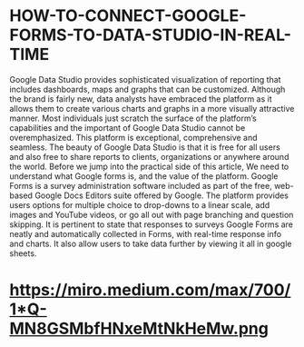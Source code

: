 # HOW-TO-CONNECT-GOOGLE-FORMS-TO-DATA-STUDIO-IN-REAL-TIME
Google Data Studio provides sophisticated visualization of reporting that includes dashboards, maps and graphs that can be customized. Although the brand is fairly new, data analysts have embraced the platform as it allows them to create various charts and graphs in a more visually attractive manner. Most individuals just scratch the surface of the platform’s capabilities and the important of Google Data Studio cannot be overemphasized. This platform is exceptional, comprehensive and seamless. The beauty of Google Data Studio is that it is free for all users and also free to share reports to clients, organizations or anywhere around the world. Before we jump into the practical side of this article, We need to understand what Google forms is, and the value of the platform. Google Forms is a survey administration software included as part of the free, web-based Google Docs Editors suite offered by Google. The platform provides users options for multiple choice to drop-downs to a linear scale, add images and YouTube videos, or go all out with page branching and question skipping. It is pertinent to state that responses to surveys Google Forms are neatly and automatically collected in Forms, with real-time response info and charts. It also allow users to take data further by viewing it all in google sheets.
# https://miro.medium.com/max/700/1*Q-MN8GSMbfHNxeMtNkHeMw.png

